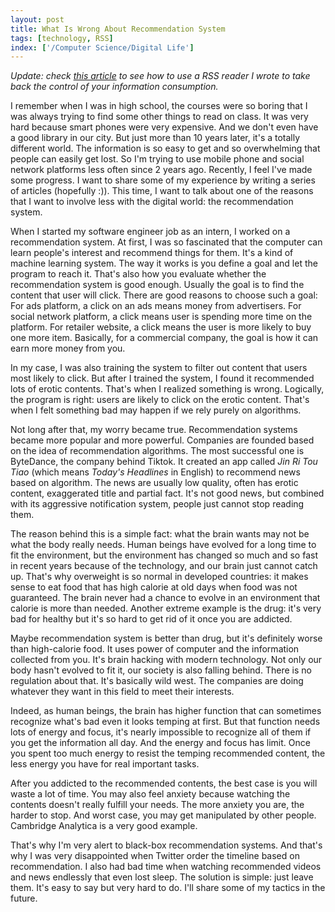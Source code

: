 ```yaml
---
layout: post
title: What Is Wrong About Recommendation System
tags: [technology, RSS]
index: ['/Computer Science/Digital Life']
---
```


*Update: check [this article](/2022-10-29-RSS-Brain-Yet-Another-RSS-Reader-With-More-Features.html) to see how to use a RSS reader I wrote to take back the control of your information consumption.*

I remember when I was in high school, the courses were so boring that I was always trying to find some other things to read on class. It was very hard because smart phones were very expensive. And we don't even have a good library in our city. But just more than 10 years later, it's a totally different world. The information is so easy to get and so overwhelming that people can easily get lost. So I'm trying to use mobile phone and social network platforms less often since 2 years ago. Recently, I feel I've made some progress. I want to share some of my experience by writing a series of articles (hopefully :)). This time, I want to talk about one of the reasons that I want to involve less with the digital world: the recommendation system.

When I started my software engineer job as an intern, I worked on a recommendation system. At first, I was so fascinated that the computer can learn people's interest and recommend things for them. It's a kind of machine learning system. The way it works is you define a goal and let the program to reach it. That's also how you evaluate whether the recommendation system is good enough. Usually the goal is to find the content that user will click. There are good reasons to choose such a goal: For ads platform, a click on an ads means money from advertisers. For social network platform, a click means user is spending more time on the platform. For retailer website, a click means the user is more likely to buy one more item. Basically, for a commercial company, the goal is how it can earn more money from you.

In my case, I was also training the system to filter out content that users most likely to click. But after I trained the system, I found it recommended lots of erotic contents. That's when I realized something is wrong. Logically, the program is right: users are likely to click on the erotic content. That's when I felt something bad may happen if we rely purely on algorithms.

Not long after that, my worry became true. Recommendation systems became more popular and more powerful. Companies are founded based on the idea of recommendation algorithms. The most successful one is ByteDance, the company behind Tiktok. It created an app called *Jin Ri Tou Tiao* (which means *Today's Headlines* in English) to recommend news based on algorithm. The news are usually low quality, often has erotic content, exaggerated title and partial fact. It's not good news, but combined with its aggressive notification system, people just cannot stop reading them.

The reason behind this is a simple fact: what the brain wants may not be what the body really needs. Human beings have evolved for a long time to fit the environment, but the environment has changed so much and so fast in recent years because of the technology, and our brain just cannot catch up. That's why overweight is so normal in developed countries: it makes sense to eat food that has high calorie at old days when food was not guaranteed. The brain never had a chance to evolve in an environment that calorie is more than needed. Another extreme example is the drug: it's very bad for healthy but it's so hard to get rid of it once you are addicted.

Maybe recommendation system is better than drug, but it's definitely worse than high-calorie food. It uses power of computer and the information collected from you. It's brain hacking with modern technology. Not only our body hasn't evolved to fit it, our society is also falling behind. There is no regulation about that. It's basically wild west. The companies are doing whatever they want in this field to meet their interests.

Indeed, as human beings, the brain has higher function that can sometimes recognize what's bad even it looks temping at first. But that function needs lots of energy and focus, it's nearly impossible to recognize all of them if you get the information all day. And the energy and focus has limit. Once you spent too much energy to resist the temping recommended content, the less energy you have for real important tasks.

After you addicted to the recommended contents, the best case is you will waste a lot of time. You may also feel anxiety because watching the contents doesn't really fulfill your needs. The more anxiety you are, the harder to stop. And worst case, you may get manipulated by other people. Cambridge Analytica is a very good example.

That's why I'm very alert to black-box recommendation systems. And that's why I was very disappointed when Twitter order the timeline based on recommendation. I also had bad time when watching recommended videos and news endlessly that even lost sleep. The solution is simple: just leave them. It's easy to say but very hard to do. I'll share some of my tactics in the future.
